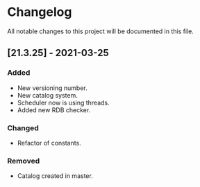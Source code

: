 # Changelog
All notable changes to this project will be documented in this file.

## [21.3.25] - 2021-03-25
### Added
- New versioning number.
- New catalog system.
- Scheduler now is using threads.
- Added new RDB checker.

### Changed
- Refactor of constants.

### Removed
- Catalog created in master.
